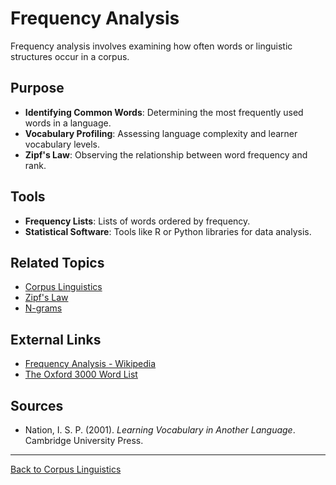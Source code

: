 # Frequency Analysis

Frequency analysis involves examining how often words or linguistic structures occur in a corpus.

## Purpose

- **Identifying Common Words**: Determining the most frequently used words in a language.
- **Vocabulary Profiling**: Assessing language complexity and learner vocabulary levels.
- **Zipf's Law**: Observing the relationship between word frequency and rank.


## Tools

- **Frequency Lists**: Lists of words ordered by frequency.
- **Statistical Software**: Tools like R or Python libraries for data analysis.

## Related Topics

- [Corpus Linguistics](Corpus-Linguistics.md)
- [Zipf's Law](Zipf's-Law.md)
- [N-grams](N-grams.md)

## External Links

- [Frequency Analysis - Wikipedia](https://en.wikipedia.org/wiki/Frequency_analysis)
- [The Oxford 3000 Word List](https://www.oxfordlearnersdictionaries.com/wordlist/oxford3000/)

## Sources

- Nation, I. S. P. (2001). *Learning Vocabulary in Another Language*. Cambridge University Press.

---

[Back to Corpus Linguistics](README.md)
